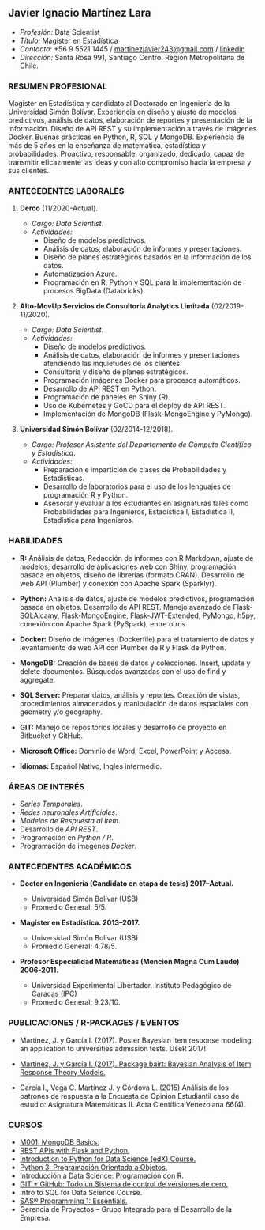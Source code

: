 ## Javier Ignacio Martínez Lara
- *Profesión:* Data Scientist
- *Título:* Magíster en Estadística
- *Contacto:* +56 9 5521 1445 / martinezjavier243@gmail.com / [linkedin](https://www.linkedin.com/in/javier-mart%C3%ADnez-828680136)
- *Dirección:* Santa Rosa 991, Santiago Centro. Región Metropolitana de Chile.

### RESUMEN PROFESIONAL

Magíster en Estadística y candidato al Doctorado en Ingeniería de la Universidad Simón Bolívar. Experiencia en diseño y ajuste de modelos predictivos, análisis de datos, elaboración de reportes y presentación de la información. Diseño de API REST y su implementación a través de imágenes Docker. Buenas prácticas en Python, R, SQL y MongoDB. Experiencia de más de 5 años en la enseñanza de matemática, estadística y probabilidades. Proactivo, responsable, organizado, dedicado, capaz de transmitir eficazmente las ideas y con alto compromiso hacia la empresa y sus clientes. 

### ANTECEDENTES LABORALES
1. **Derco** (11/2020-Actual).
	* *Cargo:* *Data Scientist*.
	* *Actividades:*
		* Diseño de modelos predictivos.
		* Análisis de datos, elaboración de informes y presentaciones.
		* Diseño de planes estratégicos basados en la información de los datos.
		* Automatización Azure.
		* Programación en R, Python y SQL para la implementación de procesos BigData (Databricks).

2. **Alto-MovUp Servicios de Consultoría Analytics Limitada** (02/2019-11/2020).
	* *Cargo:* *Data Scientist*.
	* *Actividades:*
		* Diseño de modelos predictivos.
		* Análisis de datos, elaboración de informes y presentaciones atendiendo las inquietudes de los clientes.
		* Consultoría y diseño de planes estratégicos.
		* Programación imágenes Docker para procesos automáticos.
		* Desarrollo de API REST en Python.
		* Programación de paneles en Shiny (R).
		* Uso de Kubernetes y GoCD para el deploy de API REST.
		* Implementación de MongoDB (Flask-MongoEngine y  PyMongo).
  
3. **Universidad Simón Bolívar** (02/2014-12/2018).
	* *Cargo:* *Profesor Asistente del Departamento de Computo Científico y Estadística*.
	* *Actividades:* 
		* Preparación e impartición de clases de Probabilidades y Estadísticas.
		* Desarrollo de laboratorios para el uso de los lenguajes de programación R y Python.
		* Asesorar y evaluar a los estudiantes en asignaturas tales como Probabilidades para Ingenieros, Estadística I, Estadística II, Estadística para Ingenieros. 

### HABILIDADES

- **R:**
Análisis de datos, Redacción de informes con R Markdown, ajuste de modelos, desarrollo de aplicaciones web con Shiny, programación basada en objetos, diseño de librerías (formato CRAN). Desarrollo de web API (Plumber) y conexión con Apache Spark (Sparklyr).

- **Python:**
Análisis de datos, ajuste de modelos predictivos, programación basada en objetos. Desarrollo de API REST. Manejo avanzado de Flask-SQLAlcamy, Flask-MongoEngine, Flask-JWT-Extended,  PyMongo, h5py, conexión con Apache Spark (PySpark), entre otros.

- **Docker:**
Diseño de imágenes (Dockerfile) para el tratamiento de datos y levantamiento de web API con Plumber de R y Flask de Python.

- **MongoDB:**
Creación de bases de datos y colecciones. Insert, update y delete documentos. Búsquedas avanzadas con el uso de find y aggregate. 

- **SQL Server:**
Preparar datos, análisis y reportes. Creación de vistas, procedimientos almacenados y manipulación de datos espaciales con geometry y/o geography.

- **GIT:**
Manejo de repositorios locales y desarrollo de proyecto en Bitbucket y GitHub. 

- **Microsoft Office:**
Dominio de Word, Excel, PowerPoint y Access.

- **Idiomas:**
Español Nativo, Ingles intermedio.
	
### ÁREAS DE INTERÉS

* *Series Temporales*.
* *Redes neuronales Artificiales*.
* *Modelos de Respuesta al Ítem*.
* Desarrollo de *API REST*.
* Programación en *Python / R*.
* Programación de imagenes *Docker*.

### ANTECEDENTES ACADÉMICOS

- **Doctor en Ingeniería (Candidato en etapa de tesis) 2017–Actual.**
	- Universidad Simón Bolívar (USB)
	- Promedio General: 5/5.

- **Magíster en Estadística. 2013–2017.**
	- Universidad Simón Bolívar (USB)
	- Promedio General: 4.78/5.

- **Profesor Especialidad Matemáticas (Mención Magna Cum Laude) 2006-2011.** 
	- Universidad Experimental Libertador. Instituto Pedagógico de Caracas (IPC)
	- Promedio General: 9.23/10.

### PUBLICACIONES / R-PACKAGES / EVENTOS

*	Martinez, J. y García I. (2017). Poster Bayesian item response modeling: an application to universities admission tests.  UseR 2017!.

*	[Martinez, J. y García I. (2017). Package bairt: Bayesian Analysis of Item Response Theory Models.](https://CRAN.R-project.org/package=bairt)

*	García I., Vega C. Martínez J. y Córdova L. (2015) Análisis de los patrones de respuesta a la Encuesta de Opinión Estudiantil caso de estudio: Asignatura Matemáticas II. Acta Científica Venezolana 66(4).

### CURSOS

* [M001: MongoDB Basics.](https://university.mongodb.com/course_completion/d9207f78-db0b-4a61-bdb1-1e39d08de00d)
* [REST APIs with Flask and Python.](https://www.udemy.com/certificate/UC-bbd2e31d-97ce-4c39-8ef6-e5422ce040fa/)
* [Introduction to Python for Data Science (edX) Course.](https://www.datacamp.com/statement-of-accomplishment/course/5691d7cfb8371155ede2c00267db6ca1c1ac71e4)
* [Python 3: Programación Orientada a Objetos.](https://www.linkedin.com/sharing/share-offsite/?url=http%3A%2F%2Fude.my%2FUC-3202539f-20e3-46ad-9cae-c29ea817a0c1)
* Introducción a Data Science: Programación con R.
* [GIT + GitHub: Todo un Sistema de control de versiones de cero.](https://www.udemy.com/certificate/UC-b99a53e6-b26b-478f-852e-afd4a4527973/)
* Intro to SQL for Data Science Course.
* [SAS® Programming 1: Essentials.](https://www.youracclaim.com/badges/c6a7c4bd-1381-4b06-9104-6574557bb9f5/linked_in_profile)
* Gerencia de Proyectos – Grupo Integrado para el Desarrollo de la Empresa.
